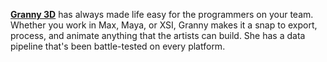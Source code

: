 [**Granny 3D**](http://www.radgametools.com/granny/sdk.html) has always made life easy for the programmers on your team. Whether you work in Max, Maya, or XSI, Granny makes it a snap to export, process, and animate anything that the artists can build. She has a data pipeline that's been battle-tested on every platform.